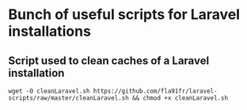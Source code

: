 # Bunch of useful scripts for Laravel installations

## Script used to clean caches of a Laravel installation
```
wget -O cleanLaravel.sh https://github.com/fla91fr/laravel-scripts/raw/master/cleanLaravel.sh && chmod +x cleanLaravel.sh
```

